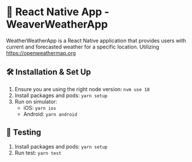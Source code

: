 # 📱 React Native App - WeaverWeatherApp

WeatherWeatherApp is a React Native application that provides users with current and forecasted weather for a specific location. Utilizing https://openweathermap.org

## 🛠️ Installation & Set Up

1. Ensure you are using the right node version: `nvm use 18`
1. Install packages and pods: `yarn setup`
1. Run on simulator:
   - iOS: `yarn ios`
   - Android: `yarn android`

## 🧪 Testing

1. Install packages and pods: `yarn setup`
2. Run test: `yarn test`
